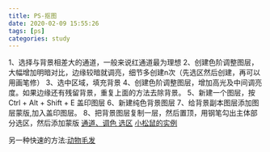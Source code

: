 ```yaml
---
title: PS-抠图
date: 2020-02-09 15:55:26
tags: [ps]
categories: study
---
```

1、选择与背景相差大的通道，一般来说红通道最为理想
2、创建色阶调整图层，大幅增加明暗对比，边缘较暗就调亮，细节多创建n次（先选区然后创建，再可以用画笔修）
3、选中区域，填充背景
4、创建色阶调整图层，增加高光及中间调亮度。如果边缘还有残留背景，重复上面的方法去除背景。
5、新建一个图层，按Ctrl + Alt + Shift + E 盖印图层
6、新建纯色背景图层
7、给背景副本图层添加图层蒙版,加入盖印图层。
8、把背景图层复制一层，然后置顶，用钢笔勾出主体部分选区，然后添加蒙版
[通道、调色 选区](https://www.jb51.net/photoshop/570735.html)
[小松鼠的实例](http://www.psahz.com/pskoutu/20848.html)

另一种快速的方法:[动物毛发](https://jingyan.baidu.com/article/86fae3460eaadb3c49121a35.html)
